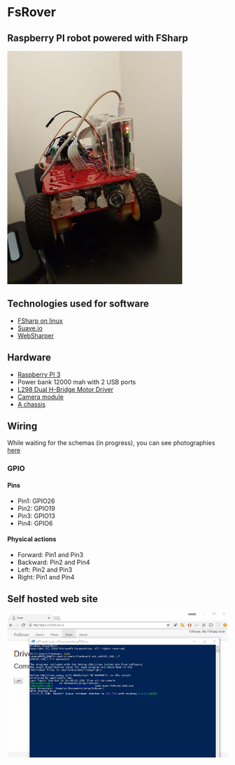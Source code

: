 # FsRover

## Raspberry PI robot powered with FSharp

![robot1](images/robot1-min.jpg)

## Technologies used for software

- [FSharp on linux](http://fsharp.org/use/linux/)
- [Suave.io](https://suave.io)
- [WebSharper](https://websharper.com)

## Hardware

- [Raspberry PI 3](https://hackspark.fr/fr/raspberrypi-3-modele-b-raspberry-pi-quad-core-64bit-wifi-bluetooth-4-0-1gb-ram.html)
- Power bank 12000 mah with 2 USB ports
- [L298 Dual H-Bridge Motor Driver](https://hackspark.fr/fr/l298-dual-h-bridge-motor-driver.html)
- [Camera module](https://hackspark.fr/fr/raspberry-pi-camera-noir-no-ir-filter-version-night-vision-version.html)
- [A chassis](http://www.dx.com/p/16-in-1-smart-car-chassis-kit-for-arduino-black-yellow-153073)

## Wiring

While waiting for the schemas (in progress), you can see photographies [here](images/hd)

### GPIO

#### Pins

- Pin1: GPIO26
- Pin2: GPIO19
- Pin3: GPIO13
- Pin4: GPIO6

#### Physical actions

- Forward: Pin1 and Pin3
- Backward: Pin2 and Pin4
- Left: Pin2 and Pin3
- Right: Pin1 and Pin4

## Self hosted web site

![robot_drive3](images/robot_drive3.gif)



